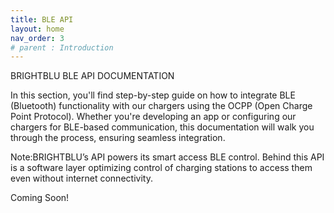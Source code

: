 ```yaml
---
title: BLE API
layout: home
nav_order: 3
# parent : Introduction
---
```


BRIGHTBLU BLE API DOCUMENTATION

In this section, you'll find step-by-step guide on how to integrate BLE (Bluetooth) functionality with our chargers using the OCPP (Open Charge Point Protocol). Whether you're developing an app or configuring our chargers for BLE-based communication, this documentation will walk you through the process, ensuring seamless integration.

Note:BRIGHTBLU’s API powers its smart access BLE control. Behind this API is a software layer optimizing control of charging stations to access them even without internet connectivity.

Coming Soon!